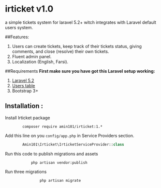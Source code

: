 # irticket v1.0
a simple tickets system for laravel 5.2+ witch integrates with Laravel default users system.

##Features:
1. Users can create tickets, keep track of their tickets status, giving comments, and close (resolve) their own tickets.
2. Fluent admin panel.
3. Localization (English, Farsi).

##Requirements
**First make sure you have got this Laravel setup working:**

1. [Laravel 5.2](http://laravel.com/docs/5.2#installation)
2. [Users table](http://laravel.com/docs/5.2/authentication)
3. Bootstrap 3+

## Installation :

Install Irticket package
```shell
		composer require amin101/irticket:1.*
```

Add this line on you `config/app.php` in Service Providers section.
```php
		Amin101\Irticket\IrticketServiceProvider::class
```
Run this code to publish migrations and assets
```shell
			php artisan vendor:publish
```
Run three migrations
```shell 
				php artisan migrate
```
				